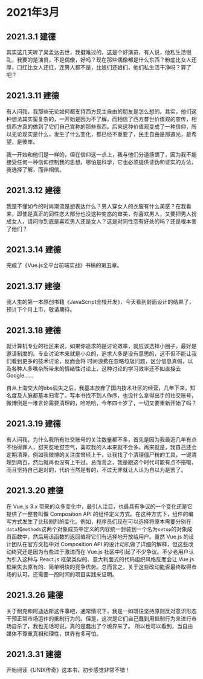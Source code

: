 # 2021年3月

## 2021.3.1 建德

其实这几天听了吴孟达去世，我挺难过的，这是个好演员，有人说，他私生活很乱，我要的是演员，不是偶像，好吗？现在那些偶像都是什么东西？粉底比女人还厚，口红比女人还红，连男人都不是，比娘们还娘们，他们私生活干净吗？算了吧？

## 2021.3.11 建德

有人问我，我那些无论如何都支持西方民主自由的朋友是怎么想的。其实，他们这种想法其实蛮复杂的，一开始是因为不了解，而相信了西方普世价值观的宣传，相信西方真的做到了它们自己宣称的那些东西。后来这种价值观变成了一种信仰，所以无论现实是什么，发生了什么变化，都已经不重要了，民主自由是那道光，是希望，是彼岸。

我一开始和他们是一样的，但在信仰这一点上，我与他们分道扬镳了，因为我不能接受任何一种信仰控制我的思想，哪怕是科学，它也必须提供证伪和证实的方法，我选择了解，而非相信。

## 2021.3.12 建德

我是不懂如今的时尚潮流是想表达什么？男人穿女人的衣服有什么美感？在我看来，即使是真正的同性恋大部分也没这种变态的审美，你喜欢男人，又要把男人扮成女人，请问你到底是喜欢男人还是女人？这是对同性恋有好处的吗？还是根本害了他们？

## 2021.3.14 建德

完成了《Vue.js全平台前端实战》书稿的第五章。

## 2021.3.17 建德

我人生的第一本原创书籍《JavaScript全栈开发》，今天看到封面设计的结果了，预计下个月上市，敬请期待。

## 2021.3.18 建德

就计算机专业的社区来说，如果你追求的是讨论效率，就应该选择小圈子，最好是邀请制度的。专业讨论本来就是小众的，追求人多是没有意思的，这不但不能让我们看到更多的技术讨论，反而会将 时间浪费在忽略垃圾问题，区分信息真假，以及各种人多嘴杂所带来的情绪性讨论上，这种讨论的学习效率还不如直接去Google……

自从上海交大的bbs消失之后，我基本放弃了国内技术社区的经营，几年下来，知名度及人脉都基本归零了。写本书找不到人作序，也没什么拿得出手的社交账号，微博倒是一堆言论需要清理的，哈哈哈，今年四十岁了，一切又要重新开始了吗？

## 2021.3.19 建德

有人问我，为什么我所有社交账号的关注数量都不多，首先是因为我最近几年有点不怕得罪人，怼天怼地怼空气，喜欢我的人本来就不会多。再来就是，我自己还会定期清理，例如我微博的关注度曾经上千，让我找了个清理僵尸粉的工具，一键清理到两百，然后就再也没有上千过。总而言之，我是跟这个时代可能有点不搭噶，而且坚持自己是对的，代价当然是有的，不过无非就让人认为自以为是罢了。

## 2021.3.20 建德

在 Vue.js 3.x 带来的众多变化中，最引人注目，也最具有争议的一个变化还是它提供了一整套叫做 Composition API 的组件定义方式。在这种方式下，组件的编写方式发生了比较剧烈的变化。例如，程序员们现在可以选择将原本需要分别在`data`和`methods`这两个对象成员中定义的内容统一封装到一个名为`setup`的对象成员函数中，然后用该函数的返回值将它们有选择地开放给用户。虽然 Vue.js 的设计团队在官方文档中对 Composition API 的设计动机做了详细的解释，但这些改动终究还是因为有些过于激进而在 Vue.js 社区中引起了不少争议。不少老用户认为引入这种与 React.js 框架类似的、意大利面式的代码组织风格反而会让 Vue.js 框架失去原有的、简单明快的竞争优势。总而言之，关于这些改动能否最终取得市场的认可，还需要一段时间的项目实践来证明。

## 2021.3.26 建德

关于耐克和阿迪达斯这件事吧，通常情况下，我是一如既往坚持原则反对意识形态干预正常市场运作的抵制行为的。但是，这次是它们自己蠢到用抵制行为来进行市场自杀了，我也无话可说，真的是蠢出了个境界来了。
所以也可以看到，当自由媒体不尊重真相和理性，世界有多可怕。

## 2021.3.31 建德

开始阅读《UNIX传奇》这本书，初步感觉非常不错！
